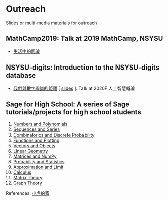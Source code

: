 # Outreach
Slides or multi-media materials for outreach

## MathCamp2019: Talk at 2019 MathCamp, NSYSU
- [生活中的圖論](MathCamp2019/MathCamp2019.ipynb)

## NSYSU-digits: Introduction to the NSYSU-digits database
- [我們與數字辨識的距離](NSYSU-digits/NSYSU-digits.ipynb) [ [slides](https://jephianlin.github.io/outreach/NSYSU-digits/NSYSU-digits.slides.html) ]: Talk at 2020F 人工智慧概論

## Sage for High School:  A series of Sage tutorials/projects for high school students
1. [Numbers and Polynomials](Sage4HS/01-Numbers-and-Polynomials.ipynb)
2. [Sequences and Series](Sage4HS/02-Sequences-and-Series.ipynb)
3. [Combinatorics and Discrete Probability](Sage4HS/03-Combinatorics-and-Discrete-Probability.ipynb)
4. [Functions and Plotting](Sage4HS/04-Functions-and-Plotting.ipynb)
5. [Vectors and Objects](Sage4HS/05-Vectors-and-Objects.ipynb)
6. [Linear Geometry](Sage4HS/06-Linear-Geometry.ipynb)
7. [Matrices and NumPy](Sage4HS/07-Matrices-and-NumPy.ipynb)
8. [Probability and Statistics](Sage4HS/08-Probability-and-Statistics.ipynb)
9. [Approximation and Limit](Sage4HS/09-Approximation-and-Limit.ipynb)
10. [Calculus](Sage4HS/10-Calculus.ipynb)
11. [Matrix Theory](Sage4HS/11-Matrix-Theory.ipynb) 
12. [Graph Theory](Sage4HS/12-Graph-Theory.ipynb)

References: [小虎的家](https://sites.google.com/view/smallhuu/%E6%95%99%E5%AD%B8%E8%B3%87%E6%96%99)
